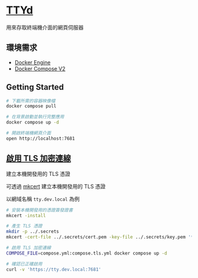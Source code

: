 # [TTYd](終端機網頁伺服器)

用來存取終端機介面的網頁伺服器

## 環境需求

- [Docker Engine](https://docs.docker.com/install/)
- [Docker Compose V2](https://docs.docker.com/compose/cli-command/)

## Getting Started

```sh
# 下載所需的容器映像檔
docker compose pull

# 在背景啟動並執行完整應用
docker compose up -d

# 開啟終端機網頁介面
open http://localhost:7681
```

## [啟用 TLS 加密連線](https://github.com/tsl0922/ttyd/wiki/SSL-Usage)

建立本機開發用的 TLS 憑證

可透過 [mkcert](https://github.com/FiloSottile/mkcert) 建立本機開發用的 TLS 憑證

以網域名稱 `tty.dev.local` 為例

```sh
# 安裝本機開發用的憑證簽發證書
mkcert -install

# 產生 TLS 憑證
mkdir -p ../.secrets
mkcert -cert-file ../.secrets/cert.pem -key-file ../.secrets/key.pem '*.dev.local'

# 啟用 TLS 加密連線
COMPOSE_FILE=compose.yml:compose.tls.yml docker compose up -d

# 確認已正確啟用
curl -v 'https://tty.dev.local:7681'
```
